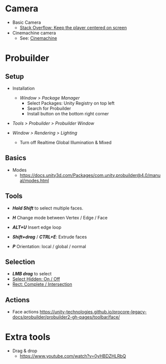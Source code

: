 # Camera

* Basic Camera
  * [Stack Overflow: Keep the player centered on screen](https://stackoverflow.com/questions/45493793/unity-keep-the-player-centered-on-the-screen)
* Cinemachine camera
  * See: [Cinemachine](packages.md#Cinemachine)


# Probuilder

## Setup

* Installation
  * *Window > Package Manager*
    * Select Packages: Unity Registry on top left
    * Search for Probuilder
    * Install button on the bottom right corner

 * *Tools > Probuilder > Probuilder Window*

* *Window > Rendering > Lighting*
  * Turn off Realtime Global Illumination & Mixed



## Basics

* Modes
  * https://docs.unity3d.com/Packages/com.unity.probuilder@4.0/manual/modes.html

## Tools

* ***Hold Shift*** to select multiple faces.

* ***H*** Change mode between Vertex / Edge / Face
* ***ALT+U*** Insert edge loop
* ***Shift+drag*** / ***CTRL+E***: Extrude faces
* ***P*** Orientation: local / global / normal

## Selection
* ***LMB drag*** to select
* [Select Hidden: On / Off](https://docs.unity3d.com/Packages/com.unity.probuilder@4.0/manual/Selection_SelectHidden.html)
* [Rect: Complete / Intersection](https://docs.unity3d.com/Packages/com.unity.probuilder@4.0/manual/Selection_Rect_Intersect.html)
## Actions
* Face actions https://unity-technologies.github.io/procore-legacy-docs/probuilder/probuilder2-gh-pages/toolbar/face/

# Extra tools

* Drag & drop
  * https://www.youtube.com/watch?v=0yHBDZHLRbQ